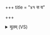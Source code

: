 +++
title = "४१ स य"

+++

<details><summary>मूलम् (VS)</summary>

स य ए॒वं वि॒द्वान्त्स॒र्पिरु॑प॒सिच्यो॑प॒हर॑ति ।  
याव॑दतिरा॒त्रेणे॒ष्ट्वा सुस॑मृद्धेनावरु॒न्धे ताव॑देने॒नाव॑ रुन्धे ।  
</details>
